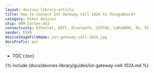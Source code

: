 ```yaml
---
layout: devices-library-article
title: How to connect IoT Gateway Cell 1024 to ThingsBoard?
category: Other devices
chip: ARM Cortex-A53
connectivity: Ethernet, WIFI, Bluetooth, SIGFOX, LoRaWAN®, 4G, 5G
vendor: EXXN
deviceImageFileName: iot-gateway-cell-1024.jpg
docsPrefix: pe/
---
```


* TOC
{:toc}

{% include /docs/devices-library/guides/iot-gateway-cell-1024.md %}